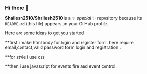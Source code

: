 ### Hi there 👋

**Shailesh2510/Shailesh2510** is a ✨ _special_ ✨ repository because its `README.md` (this file) appears on your GitHub profile.

Here are some ideas to get you started:

**first i make html body for login and register form.
here require email,contact,valid password form login and registration .

**for style  i use css 

**then i use javascript for events fire  and event control.

